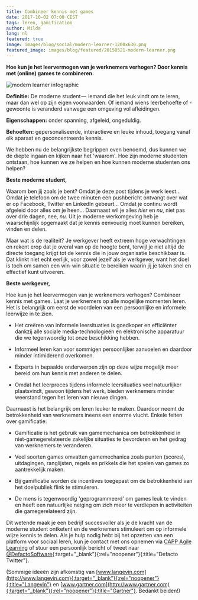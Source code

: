 ```yaml
---
title: Combineer kennis met games
date: 2017-10-02 07:00 CEST
tags: leren, gamification
author: Milda
lang: nl
featured: true
image: images/blog/social/modern-learner-1200x630.png
featured_image: images/blog/featured/20150521-modern-learner.png
---
```

**Hoe kun je het leervermogen van je werknemers verhogen? Door kennis met (online) games te combineren.**

![modern learner infographic](/images/blog/en/meet-the-modern-learner-infographic.jpg)

**Definitie:** De moderne student —  iemand die het leuk vindt om te leren, maar dan wel op zijn eigen voorwaarden. Of iemand wiens leerbehoefte of -gewoonte is veranderd vanwege een omgeving vol afleidingen. 

**Eigenschappen:** onder spanning, afgeleid, ongeduldig.

**Behoeften:** gepersonaliseerde, interactieve en leuke inhoud, toegang vanaf elk aparaat en geconcentreerde kennis.

We hebben nu de belangrijkste begrippen even benoemd, dus kunnen we de diepte ingaan en kijken naar het 'waarom'. Hoe zijn moderne studenten ontstaan, hoe kunnen we ze helpen en hoe kunnen moderne studenten ons helpen?

**Beste moderne student,**

Waarom ben jij zoals je bent? Omdat je deze post tijdens je werk leest... Omdat je telefoon om de twee minuten een pushbericht ontvangt over wat er op Facebook, Twitter en LinkedIn gebeurt... Omdat je continu wordt afgeleid door alles om je heen... Daarnaast wil je alles *hier* en *nu*, niet pas over drie dagen, nee, *nu*. Uit je moderne werkomgeving heb je waarschijnlijk opgemaakt dat je kennis eenvoudig moet kunnen bereiken, vinden en delen.

Maar wat is de realiteit? Je werkgever heeft extreem hoge verwachtingen en rekent erop dat je overal van op de hoogte bent, terwijl je niet altijd de directe toegang krijgt tot de kennis die in jouw organisatie beschikbaar is. Dat klinkt niet echt eerlijk, voor zowel jezelf als je werkgever, want het doel is toch om samen een win-win situatie te bereiken waarin jij je taken snel en effectief kunt uitvoeren.

**Beste werkgever,**

Hoe kun je het leervermogen van je werknemers verhogen? Combineer kennis met games. Laat je werknemers op alle mogelijke momenten leren. Het is belangrijk om eerst de voordelen van een persoonlijke en informele leerwijze in te zien. 

*	Het creëren van informele leersituaties is goedkoper en efficiënter dankzij alle sociale media-technologieën en elektronische apparatuur die we tegenwoordig tot onze beschikking hebben.

*	Informeel leren kan voor sommigen persoonlijker aanvoelen en daardoor minder intimiderend overkomen.

*	Experts in bepaalde onderwerpen zijn op deze wijze mogelijk meer bereid om hun kennis met anderen te delen.

*	Omdat het leerproces tijdens informele leersituaties veel natuurlijker plaatsvindt, gewoon tijdens het werk, bieden werknemers minder weerstand tegen het leren van nieuwe dingen.

Daarnaast is het belangrijk om leren leuker te maken. Daardoor neemt de betrokkenheid van werknemers ineens een enorme vlucht. Enkele feiten over gamificatie: 

*	Gamificatie is het gebruik van gamemechanica om betrokkenheid in niet-gamegerelateerde zakelijke situaties te bevorderen en het gedrag van werknemers te veranderen.

*	Veel soorten games omvatten gamemechanica zoals punten (scores), uitdagingen, ranglijsten, regels en prikkels die het spelen van games zo aantrekkelijk maken.

*	Bij gamificatie worden de incentives toegepast om de betrokkenheid van het doelpubliek flink te stimuleren.

*	De mens is tegenwoordig 'geprogrammeerd' om games leuk te vinden en heeft een natuurlijke neiging om zich meer te verdiepen in activiteiten die gamegerelateerd zijn.

Dit wetende maak je een bedrijf succesvoller als je de kracht van de moderne student ontketent en de werknemers stimuleert om op informele wijze kennis te delen. Als je hulp nodig hebt bij het opzetten van een platform voor sociaal leren, kun je contact met ons opnemen via [CAPP Agile Learning](/capp-agile-learning) of stuur een persoonlijk bericht of tweet naar [@DefactoSoftware](https://twitter.com/DefactoSoftware){:target="_blank"}{:rel="noopener"}{:title="Defacto Twitter"}.

(Sommige ideeën zijn afkomstig van [www.langevin.com](http://www.langevin.com){:target="_blank"}{:rel="noopener"}{:title="Langevin"} en [www.gartner.com](http://www.gartner.com){:target="_blank"}{:rel="noopener"}{:title="Gartner"}. Bedankt beiden!)
